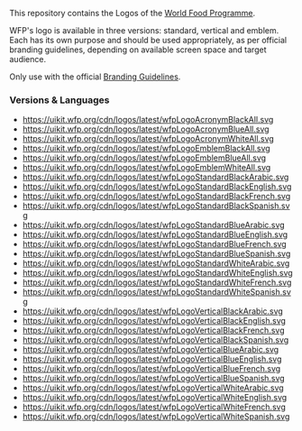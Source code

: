 This repository contains the Logos of the [World Food Programme](https://wfp.org).

WFP's logo is available in three versions: standard, vertical and emblem. Each has its own purpose and should be used appropriately, as per official branding guidelines, depending on available screen space and target audience.

Only use with the official [Branding Guidelines](https://multimedia.wfp.org/Share/23tkan8b083764852o51171483myj8ex).

### Versions & Languages

<!---CDN Urls-->
- https://uikit.wfp.org/cdn/logos/latest/wfpLogoAcronymBlackAll.svg
- https://uikit.wfp.org/cdn/logos/latest/wfpLogoAcronymBlueAll.svg
- https://uikit.wfp.org/cdn/logos/latest/wfpLogoAcronymWhiteAll.svg
- https://uikit.wfp.org/cdn/logos/latest/wfpLogoEmblemBlackAll.svg
- https://uikit.wfp.org/cdn/logos/latest/wfpLogoEmblemBlueAll.svg
- https://uikit.wfp.org/cdn/logos/latest/wfpLogoEmblemWhiteAll.svg
- https://uikit.wfp.org/cdn/logos/latest/wfpLogoStandardBlackArabic.svg
- https://uikit.wfp.org/cdn/logos/latest/wfpLogoStandardBlackEnglish.svg
- https://uikit.wfp.org/cdn/logos/latest/wfpLogoStandardBlackFrench.svg
- https://uikit.wfp.org/cdn/logos/latest/wfpLogoStandardBlackSpanish.svg
- https://uikit.wfp.org/cdn/logos/latest/wfpLogoStandardBlueArabic.svg
- https://uikit.wfp.org/cdn/logos/latest/wfpLogoStandardBlueEnglish.svg
- https://uikit.wfp.org/cdn/logos/latest/wfpLogoStandardBlueFrench.svg
- https://uikit.wfp.org/cdn/logos/latest/wfpLogoStandardBlueSpanish.svg
- https://uikit.wfp.org/cdn/logos/latest/wfpLogoStandardWhiteArabic.svg
- https://uikit.wfp.org/cdn/logos/latest/wfpLogoStandardWhiteEnglish.svg
- https://uikit.wfp.org/cdn/logos/latest/wfpLogoStandardWhiteFrench.svg
- https://uikit.wfp.org/cdn/logos/latest/wfpLogoStandardWhiteSpanish.svg
- https://uikit.wfp.org/cdn/logos/latest/wfpLogoVerticalBlackArabic.svg
- https://uikit.wfp.org/cdn/logos/latest/wfpLogoVerticalBlackEnglish.svg
- https://uikit.wfp.org/cdn/logos/latest/wfpLogoVerticalBlackFrench.svg
- https://uikit.wfp.org/cdn/logos/latest/wfpLogoVerticalBlackSpanish.svg
- https://uikit.wfp.org/cdn/logos/latest/wfpLogoVerticalBlueArabic.svg
- https://uikit.wfp.org/cdn/logos/latest/wfpLogoVerticalBlueEnglish.svg
- https://uikit.wfp.org/cdn/logos/latest/wfpLogoVerticalBlueFrench.svg
- https://uikit.wfp.org/cdn/logos/latest/wfpLogoVerticalBlueSpanish.svg
- https://uikit.wfp.org/cdn/logos/latest/wfpLogoVerticalWhiteArabic.svg
- https://uikit.wfp.org/cdn/logos/latest/wfpLogoVerticalWhiteEnglish.svg
- https://uikit.wfp.org/cdn/logos/latest/wfpLogoVerticalWhiteFrench.svg
- https://uikit.wfp.org/cdn/logos/latest/wfpLogoVerticalWhiteSpanish.svg
